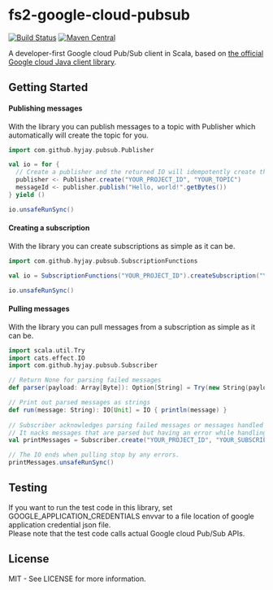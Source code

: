 # fs2-google-cloud-pubsub
[![Build Status](https://travis-ci.org/hyjay/fs2-google-cloud-pubsub.svg?branch=master)](https://travis-ci.org/hyjay/fs2-google-cloud-pubsub)
[![Maven Central](https://img.shields.io/maven-central/v/com.github.hyjay/fs2-google-cloud-pubsub_2.12.svg)](http://search.maven.org/#search%7Cga%7C1%7Cfs2-google-cloud-pubsub)

A developer-first Google cloud Pub/Sub client in Scala, based on [the official Google cloud Java client library](https://github.com/googleapis/google-cloud-java/tree/master/google-cloud-clients/google-cloud-pubsub).

## Getting Started
#### Publishing messages
With the library you can publish messages to a topic with Publisher which automatically will create the topic for you.
```scala
import com.github.hyjay.pubsub.Publisher

val io = for {
  // Create a publisher and the returned IO will idempotently create the topic for you. 
  publisher <- Publisher.create("YOUR_PROJECT_ID", "YOUR_TOPIC")
  messageId <- publisher.publish("Hello, world!".getBytes())
} yield ()

io.unsafeRunSync()
```

#### Creating a subscription
With the library you can create subscriptions as simple as it can be.
```scala
import com.github.hyjay.pubsub.SubscriptionFunctions

val io = SubscriptionFunctions("YOUR_PROJECT_ID").createSubscription("YOUR_TOPIC", "YOUR_SUBSCRIPTION")

io.unsafeRunSync()
```

#### Pulling messages
With the library you can pull messages from a subscription as simple as it can be.
```scala
import scala.util.Try
import cats.effect.IO
import com.github.hyjay.pubsub.Subscriber

// Return None for parsing failed messages
def parser(payload: Array[Byte]): Option[String] = Try(new String(payload)).toOption

// Print out parsed messages as strings
def run(message: String): IO[Unit] = IO { println(message) }
 
// Subscriber acknowledges parsing failed messages or messages handled by `run` without an error
// It nacks messages that are parsed but having an error while handling
val printMessages = Subscriber.create("YOUR_PROJECT_ID", "YOUR_SUBSCRIPTION").subscribe(parser)(run)

// The IO ends when pulling stop by any errors.
printMessages.unsafeRunSync()
```

## Testing
If you want to run the test code in this library, set GOOGLE_APPLICATION_CREDENTIALS envvar to a file location of
google application credential json file.  
Please note that the test code calls actual Google cloud Pub/Sub APIs.

## License
MIT - See LICENSE for more information.